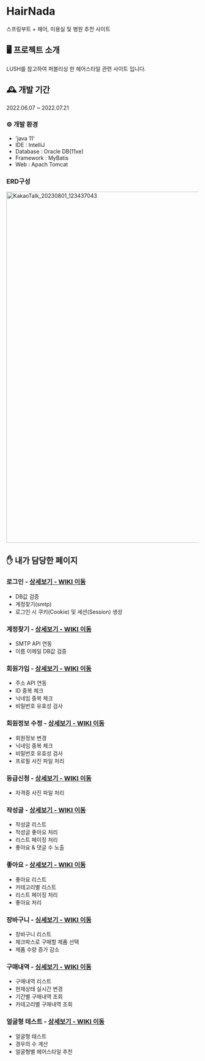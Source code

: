 # HairNada
스프링부트 + 헤어, 미용실 및 병원 추천 사이트

## 🖥️ 프로젝트 소개
LUSH를 참고하여 퍼블리싱 한 헤어스타일 관련 사이트 입니다.

## 🕰️ 개발 기간
2022.06.07 ~ 2022.07.21

### ⚙️ 개발 환경
- 'java 11'
- IDE : IntelliJ
- Database : Oracle DB(11xe)
- Framework : MyBatis
- Web : Apach Tomcat

### ERD구성
<img width="918" alt="KakaoTalk_20230801_123437043" src="https://github.com/songjiho1/HairNada/assets/126428486/2e40bf1d-5612-4ce0-ab01-937a42143638">


## ✋ 내가 담당한 페이지
### 로그인 - <a href="https://github.com/songjiho1/HairNada/wiki/%EC%A3%BC%EC%9A%94-%EA%B8%B0%EB%8A%A5-%EC%86%8C%EA%B0%9C(Login)" >상세보기 - WIKI 이동</a>
* DB값 검증
* 계정찾기(smtp)
* 로그인 시 쿠키(Cookie) 및 세션(Session) 생성
### 계정찾기 - <a href="https://github.com/songjiho1/HairNada/wiki/%EC%A3%BC%EC%9A%94-%EA%B8%B0%EB%8A%A5-%EC%86%8C%EA%B0%9C(Login)" >상세보기 - WIKI 이동</a>
* SMTP API 연동
* 이름 이메일 DB값 검증
### 회원가입 - <a href="https://github.com/songjiho1/HairNada/wiki/%EC%A3%BC%EC%9A%94-%EA%B8%B0%EB%8A%A5-%EC%86%8C%EA%B0%9C(Member)">상세보기 - WIKI 이동</a>
* 주소 API 연동
* ID 중복 체크
* 닉네임 중복 체크
* 비밀번호 유효성 검사
### 회원정보 수정 - <a href="https://github.com/songjiho1/HairNada/wiki/%EC%A3%BC%EC%9A%94-%EA%B8%B0%EB%8A%A5-%EC%86%8C%EA%B0%9C(Member)">상세보기 - WIKI 이동</a>
* 회원정보 변경
* 닉네임 중복 체크
* 비밀번호 유효성 검사
* 프로필 사진 파일 처리
### 등급신청 - <a href="https://github.com/songjiho1/HairNada/wiki/%EC%A3%BC%EC%9A%94-%EA%B8%B0%EB%8A%A5-%EC%86%8C%EA%B0%9C(Member)">상세보기 - WIKI 이동</a>
* 자격증 사진 파일 처리
### 작성글 - <a href="https://github.com/songjiho1/HairNada/wiki/%EC%A3%BC%EC%9A%94-%EA%B8%B0%EB%8A%A5-%EC%86%8C%EA%B0%9C(Member2)">상세보기 - WIKI 이동</a>
* 작성글 리스트
* 작성글 좋아요 처리
* 리스트 페이징 처리
* 좋아요 & 댓글 수 노출
### 좋아요 - <a href="https://github.com/songjiho1/HairNada/wiki/%EC%A3%BC%EC%9A%94-%EA%B8%B0%EB%8A%A5-%EC%86%8C%EA%B0%9C(Member2)">상세보기 - WIKI 이동</a>
* 좋아요 리스트
* 카테고리별 리스트
* 리스트 페이징 처리
* 좋아요 처리
### 장바구니 - <a href="https://github.com/songjiho1/HairNada/wiki/%EC%A3%BC%EC%9A%94-%EA%B8%B0%EB%8A%A5-%EC%86%8C%EA%B0%9C(Member3)">싱세보기 - WIKI 이동</a>
* 장바구니 리스트
* 체크박스로 구매할 제품 선택
* 제품 수량 증가 감소
### 구매내역 - <a href="https://github.com/songjiho1/HairNada/wiki/%EC%A3%BC%EC%9A%94-%EA%B8%B0%EB%8A%A5-%EC%86%8C%EA%B0%9C(Member3)">싱세보기 - WIKI 이동</a>
* 구매내역 리스트
* 현재상태 실시간 변경
* 기간별 구매내역 조회
* 카테고리별 구매내역 조회
### 얼굴형 테스트 - <a href="https://github.com/songjiho1/HairNada/wiki/%EC%A3%BC%EC%9A%94-%EA%B8%B0%EB%8A%A5-%EC%86%8C%EA%B0%9C(TestPage)">상세보기 - WIKI 이동</a>
* 얼굴형 태스트
* 경우의 수 계산
* 얼굴형별 헤어스타일 추천
